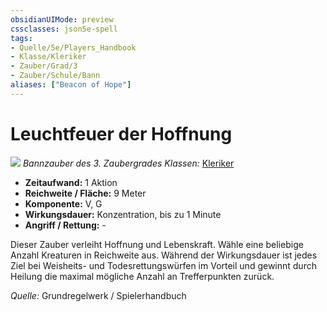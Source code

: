 ```yaml
---
obsidianUIMode: preview
cssclasses: json5e-spell
tags:
- Quelle/5e/Players_Handbook
- Klasse/Kleriker
- Zauber/Grad/3
- Zauber/Schule/Bann
aliases: ["Beacon of Hope"]
---
```

# Leuchtfeuer der Hoffnung
![](../../../99%20-%20Setup/Files/Bildersammlung/Symbolik/Bannzauber.webp#token)
*Bannzauber des 3. Zaubergrades*
*Klassen:* [Kleriker](../Charakteroptionen/Klassen/Kleriker.md)

- **Zeitaufwand:** 1 Aktion
- **Reichweite / Fläche:** 9 Meter
- **Komponente:** V, G
- **Wirkungsdauer:** Konzentration, bis zu 1 Minute
- **Angriff / Rettung:** -

Dieser Zauber verleiht Hoffnung und Lebenskraft. Wähle eine beliebige Anzahl Kreaturen in Reichweite aus. Während der Wirkungsdauer ist jedes Ziel bei Weisheits- und Todesrettungswürfen im Vorteil und gewinnt durch Heilung die maximal mögliche Anzahl an Trefferpunkten zurück.

 *Quelle:* Grundregelwerk / Spielerhandbuch